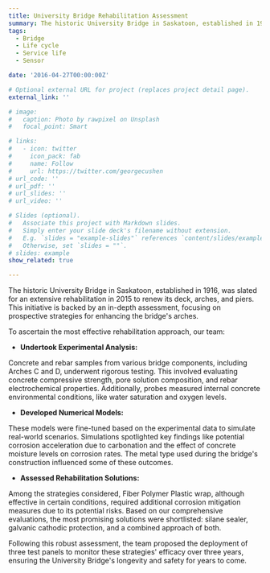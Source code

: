 ```yaml
---
title: University Bridge Rehabilitation Assessment
summary: The historic University Bridge in Saskatoon, established in 1916, was slated for an extensive rehabilitation in 2015 to renew its deck, arches, and piers. This initiative is backed by an in-depth assessment, focusing on prospective strategies for enhancing the bridge's arches.
tags:
  - Bridge
  - Life cycle
  - Service life
  - Sensor

date: '2016-04-27T00:00:00Z'

# Optional external URL for project (replaces project detail page).
external_link: ''

# image:
#   caption: Photo by rawpixel on Unsplash
#   focal_point: Smart

# links:
#   - icon: twitter
#     icon_pack: fab
#     name: Follow
#     url: https://twitter.com/georgecushen
# url_code: ''
# url_pdf: ''
# url_slides: ''
# url_video: ''

# Slides (optional).
#   Associate this project with Markdown slides.
#   Simply enter your slide deck's filename without extension.
#   E.g. `slides = "example-slides"` references `content/slides/example-slides.md`.
#   Otherwise, set `slides = ""`.
# slides: example
show_related: true

---
```

The historic University Bridge in Saskatoon, established in 1916, was slated for an extensive rehabilitation in 2015 to renew its deck, arches, and piers. This initiative is backed by an in-depth assessment, focusing on prospective strategies for enhancing the bridge's arches.

To ascertain the most effective rehabilitation approach, our team:

- **Undertook Experimental Analysis:** 

Concrete and rebar samples from various bridge components, including Arches C and D, underwent rigorous testing. This involved evaluating concrete compressive strength, pore solution composition, and rebar electrochemical properties. Additionally, probes measured internal concrete environmental conditions, like water saturation and oxygen levels.

- **Developed Numerical Models:** 

These models were fine-tuned based on the experimental data to simulate real-world scenarios. Simulations spotlighted key findings like potential corrosion acceleration due to carbonation and the effect of concrete moisture levels on corrosion rates. The metal type used during the bridge's construction influenced some of these outcomes.

- **Assessed Rehabilitation Solutions:** 

Among the strategies considered, Fiber Polymer Plastic wrap, although effective in certain conditions, required additional corrosion mitigation measures due to its potential risks. Based on our comprehensive evaluations, the most promising solutions were shortlisted: silane sealer, galvanic cathodic protection, and a combined approach of both.

Following this robust assessment, the team proposed the deployment of three test panels to monitor these strategies' efficacy over three years, ensuring the University Bridge's longevity and safety for years to come.
